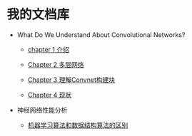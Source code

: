 # 我的文档库

- What Do We Understand About Convolutional Networks?

  - [chapter 1 介绍](page1.md)

  - [Chapter 2 多层网络](page2.md)

  - [Chapter 3 理解Convnet构建块](page3.md)

  - [Chapter 4 现状](page4.md)

- 神经网络性能分析

  - [机器学习算法和数据结构算法的区别](page5.md)
